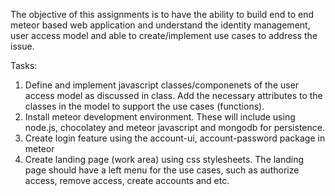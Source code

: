 The objective of this assignments is to have the ability to build end to end meteor based web application and understand the identity management, user access model and able to create/implement use cases to address the issue.

Tasks:

1. Define and implement javascript classes/componenets of the user access model as discussed in class. Add the necessary attributes to the classes in the model to support the use cases (functions).
2. Install meteor development environment. These will include using node.js, chocolatey and meteor javascript and mongodb for persistence.
3. Create login feature using the account-ui, account-password package in meteor
4. Create landing page (work area) using css stylesheets. The landing page should have a left menu for the use cases, such as authorize access, remove access, create accounts and etc.

